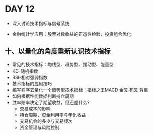 # DAY 12

- 深入讨论技术指标与信号系统

- 金融统计学应用：股票对数收益的正态性检验，投资组合优化



## 十、以量化的角度重新认识技术指标

- 常见的技术指标：均线型、趋势型、摆动型、能量型
- KD-随机指数
- RSI-相对强弱指数
- 技术指标的应用技巧
- 编写程序去量化一个趋势型技术指标：指标之王MACD 金叉 死叉 背离
- 如何根据性能数据判断持仓周期
- 胜率赔率决定了期望收益，但还差什么?
  - 交易成本的影响 
  - 持仓周期、资金利用率与年化收益 
  - 交易机会的多少与交易频次 
  - 资金管理与风险控制
